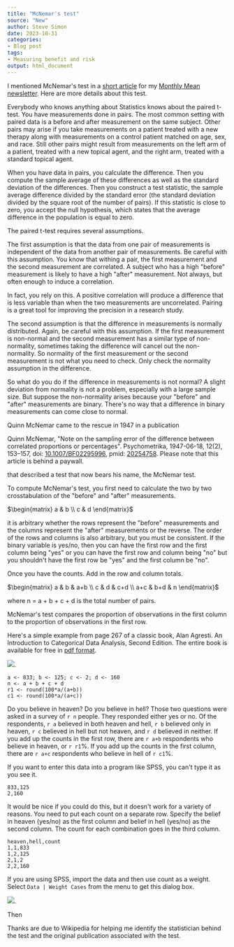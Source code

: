 ```yaml
---
title: "McNemar's test"
source: "New"
author: Steve Simon
date: 2023-10-31
categories:
- Blog post
tags:
- Measuring benefit and risk
output: html_document
---
```


I mentioned McNemar's test in a [short article][sim3] for my [Monthly Mean newsletter][sim4]. Here are more details about this test.

<!---more--->

Everybody who knows anything about Statistics knows about the paired t-test. You have measurements done in pairs. The most common setting with paired data is a before and after measurement on the same subject. Other pairs may arise if you take measurements on a patient treated with a new therapy along with measurements on a control patient matched on age, sex, and race. Still other pairs might result from measurements on the left arm of a patient, treated with a new topical agent, and the right arm, treated with a standard topical agent.

When you have data in pairs, you calculate the difference. Then you compute the sample average of these differences as well as the standard deviation of the differences. Then you construct a test statistic, the sample average difference divided by the standard error (the standard deviation divided by the square root of the number of pairs). If this statistic is close to zero, you accept the null hypothesis, which states that the average difference in the population is equal to zero.

The paired t-test requires several assumptions. 

The first assumption is that the data from one pair of measurements is independent of the data from another pair of measurements. Be careful with this assumption. You know that withing a pair, the first measurement and the second measurement are correlated. A subject who has a high "before" measurement is likely to have a high "after" measurement. Not always, but often enough to induce a correlation.

In fact, you rely on this. A positive correlation will produce a difference that is less variable than when the two measurements are uncorrelated. Pairing is a great tool for improving the precision in a research study.

The second assumption is that the difference in measurements is normally distributed. Again, be careful with this assumption. If the first measurement is non-normal and the second measurement has a similar type of non-normality, sometimes taking the difference will cancel out the non-normality. So normality of the first measurement or the second measurement is not what you need to check. Only check the normality assumption in the difference.

So what do you do if the difference in measurements is not normal? A slight deviation from normality is not a problem, especially with a large sample size. But suppose the non-normality arises because your "before" and "after" measurements are binary. There's no way that a difference in binary measurements can come close to normal.

Quinn McNemar came to the rescue in 1947 in a publication 

Quinn McNemar, "Note on the sampling error of the difference between correlated proportions or percentages". Psychometrika, 1947-06-18, 12(2), 153–157, doi: [10.1007/BF02295996][mcn1], pmid: [20254758][mcn2]. Please note that this article is behind a paywall.

[mcn1]: https://doi.org/10.1007%2FBF02295996
[mcn2]: https://pubmed.ncbi.nlm.nih.gov/20254758

that described a test that now bears his name, the McNemar test.

To compute McNemar's test, you first need to calculate the two by two crosstabulation of the "before" and "after" measurements. 

$\begin{matrix} a & b \\ c & d \end{matrix}$

it is arbitrary whether the rows represent the "before" measurements and the columns represent the "after" measurements or the reverse. The order of the rows and columns is also arbitrary, but you must be consistent. If the binary variable is yes/no, then you can have the first row and the first column being "yes" or you can have the first row and column being "no" but you shouldn't have the first row be "yes" and the first column be "no".

Once you have the counts. Add in the row and column totals.

$\begin{matrix} a & b & a+b \\ c & d & c+d \\ a+c & b+d & n \end{matrix}$

where n = a + b + c + d is the total number of pairs.

McNemar's test compares the proportion of observations in the first column to the proportion of observations in the first row.

Here's a simple example from page 267 of a classic book, Alan Agresti. An Introduction to Categorical Data Analysis, Second Edition. The entire book is available for free in [pdf format][agr1].

[agr1]: https://mregresion.files.wordpress.com/2012/08/agresti-introduction-to-categorical-data.pdf

![](http://www.pmean.com/new-images/23/mcnemar-test-01.png).

```{r}
a <- 833; b <- 125; c <- 2; d <- 160
n <- a + b + c + d
r1 <- round(100*a/(a+b))
c1 <- round(100*a/(a+c))
```

Do you believe in heaven? Do you believe in hell? Those two questions were asked in a survey of `r n` people. They responded either yes or no. Of the respondents, `r a` believed in both heaven and hell, `r b` believed only in heaven, `r c` believed in hell but not heaven, and `r d` believed in neither. If you add up the counts in the first row, there are `r a+b` respondents who believe in heaven, or `r r1`%. If you add up the counts in the first column, there are `r a+c` respondents who believe in hell of `r c1`%.

If you want to enter this data into a program like SPSS, you can't type it as you see it.

```{}
833,125
2,160
```

It would be nice if you could do this, but it doesn't work for a variety of reasons. You need to put each count on a separate row. Specify the belief in heaven (yes/no) as the first column and belief in hell (yes/no) as the second column. The count for each combination goes in the third column.

```{}
heaven,hell,count
1,1,833
1,2,125
2,1,2
2,2,160
```

If you are using SPSS, import the data and then use count as a weight. Select ```Data | Weight Cases``` from the menu to get this dialog box.

![](http://www.pmean.com/new-images/23/mcnemar-test-02.png).

Then 



Thanks are due to Wikipedia for helping me identify the statistician behind the test and the original publication associated with the test.

[sim3]: http://www.pmean.com/news/201105.html#3

[sim4]: http://www.pmean.com/news/Archive.html

